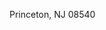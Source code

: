 <Token xmlns:xlink="http://www.w3.org/1999/xlink">Princeton, NJ 08540</Token>

<!--HONumber=Mar16_HO1-->



